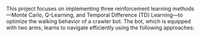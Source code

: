 This project focuses on implementing three reinforcement learning methods—Monte Carlo, Q-Learning, and Temporal Difference (TD) Learning—to optimize the walking behavior of a crawler bot. The bot, which is equipped with two arms, learns to navigate efficiently using the following approaches:
